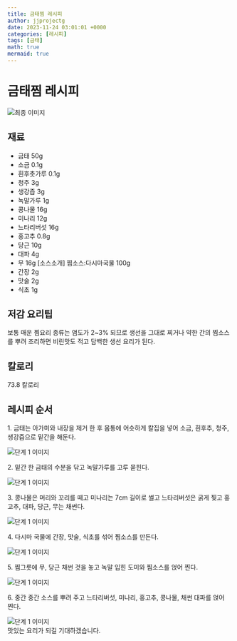 ```yaml
---
title: 금태찜 레시피
author: jjprojectg
date: 2023-11-24 03:01:01 +0000
categories: [레시피]
tags: [금태]
math: true
mermaid: true
---
```

<meta name="og:type" content="website"/>
<meta charset="UTF-8"/>
<div class="header">
  <h1>금태찜 레시피</h1>
</div>

<div class="container my-4">
  <div class="row">
    <div class="col-12 col-md-6">
      <div class="recipe-image">
        <img src="http://www.foodsafetykorea.go.kr/uploadimg/20141117/20141117053513_1416213313394.jpg" class="step-image" alt="최종 이미지"/>
      </div>
    </div>
    <div class="col-12 col-md-6">
      <div class="ingredients">
        <h2>재료</h2>
        <ul class="card">
          <li> 금태 50g </li>
          <li>  소금 0.1g </li>
          <li>  흰후춧가루 0.1g </li>
          <li>  청주 3g </li>
          <li>  생강즙 3g </li>
          <li>  녹말가루 1g </li>
          <li>  콩나물 16g </li>
          <li>  미나리 12g </li>
          <li>  느타리버섯 16g </li>
          <li>  홍고추 0.8g </li>
          <li>  당근 10g </li>
          <li>  대파 4g </li>
          <li>  무 16g [소스소개] 찜소스:다시마국물 100g </li>
          <li>  간장 2g </li>
          <li>  맛술 2g </li>
          <li>  식초 1g </li>
</ul>
      </div>
    </div>
    <div class="col-12 col-md-6">
      <div class="ingredients">
        <h2>저감 요리팁</h2>
        <div class="card"> 
          <p>
            보통 매운 찜요리 종류는 염도가 2~3% 되므로 생선을 그대로 찌거나 약한 간의 찜소스를 뿌려 조리하면 비린맛도 적고 담백한 생선 요리가 된다.
          </p>
        </div>
      </div>
      <div class="ingredients">
        <h2>칼로리</h2>
        <div class="card"> 
          <p>
            73.8 칼로리
          </p>
        </div>
      </div>
    </div>
  </div>

  <h2 class="my-4">레시피 순서</h2>
  <div class="card recipe-card">
    <div class="card-body recipe-step">
      <p class="card-text step-description">1. 금태는 아가미와 내장을 제거 한 후 몸통에 어슷하게 칼집을 넣어 소금, 흰후추, 청주, 생강즙으로 밑간을 해둔다.</p>
      <img src="http://www.foodsafetykorea.go.kr/uploadimg/cook/876-1.jpg" alt="단계 1 이미지" class="step-image"/>
    </div>
  </div>
  <div class="card recipe-card">
    <div class="card-body recipe-step">
      <p class="card-text step-description">2. 밑간 한 금태의 수분을 닦고 녹말가루를 고루 묻힌다.</p>
      <img src="http://www.foodsafetykorea.go.kr/uploadimg/cook/876-2.jpg" alt="단계 1 이미지" class="step-image"/>
    </div>
  </div>
  <div class="card recipe-card">
    <div class="card-body recipe-step">
      <p class="card-text step-description">3. 콩나물은 머리와 꼬리를 떼고 미나리는 7cm 길이로 썰고 느타리버섯은 굵게 찢고 홍고추, 대파, 당근, 무는 채썬다.</p>
      <img src="http://www.foodsafetykorea.go.kr/uploadimg/cook/876-3.jpg" alt="단계 1 이미지" class="step-image"/>
    </div>
  </div>
  <div class="card recipe-card">
    <div class="card-body recipe-step">
      <p class="card-text step-description">4. 다시마 국물에 간장, 맛술, 식초를 섞어 찜소스를 만든다.</p>
      <img src="http://www.foodsafetykorea.go.kr/uploadimg/cook/876-4.jpg" alt="단계 1 이미지" class="step-image"/>
    </div>
  </div>
  <div class="card recipe-card">
    <div class="card-body recipe-step">
      <p class="card-text step-description">5. 찜그릇에 무, 당근 채썬 것을 놓고 녹말 입힌 도미와 찜소스를 얹어 찐다.</p>
      <img src="http://www.foodsafetykorea.go.kr/uploadimg/cook/876-5.jpg" alt="단계 1 이미지" class="step-image"/>
    </div>
  </div>
  <div class="card recipe-card">
    <div class="card-body recipe-step">
      <p class="card-text step-description">6. 중간 중간 소스를 뿌려 주고 느타리버섯, 미나리, 홍고추, 콩나물, 채썬 대파를 얹어 찐다.</p>
      <img src="http://www.foodsafetykorea.go.kr/uploadimg/cook/876-6.jpg" alt="단계 1 이미지" class="step-image"/>
    </div>
  </div>

</div>
맛있는 요리가 되길 기대하겠습니다.
